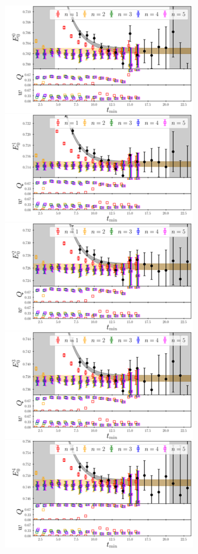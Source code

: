 ![](images/nucleon_stability_0.svg)
![](images/nucleon_stability_1.svg)
![](images/nucleon_stability_2.svg)
![](images/nucleon_stability_3.svg)
![](images/nucleon_stability_4.svg)
